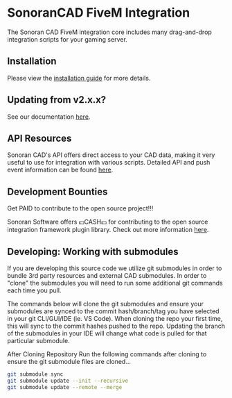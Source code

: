 # SonoranCAD FiveM Integration

The Sonoran CAD FiveM integration core includes many drag-and-drop integration scripts for your gaming server.

## Installation

Please view the [installation guide](https://info.sonorancad.com/integration-plugins/in-game-integration/fivem-installation) for more details.

## Updating from v2.x.x?

See our documentation [here](https://info.sonorancad.com/integration-plugins/in-game-integration/fivem-installation#update-from-v2.x.x-or-earlier).

## API Resources

Sonoran CAD's API offers direct access to your CAD data, making it very useful to use for integration with various scripts. Detailed API and push event information can be found [here](https://info.sonorancad.com/sonoran-cad/api-integration/api-endpoints/).

## Development Bounties
Get PAID to contribute to the open source project!!!

Sonoran Software offers 💵CASH💵 for contributing to the open source integration framework plugin library. Check out more information [here](https://info.sonorancad.com/sonoran-cad/developer-bounties).

## Developing: Working with submodules
If you are developing this source code we utilize git submodules in order to bundle 3rd party resources and external CAD submodules. In order to "clone" the submodules you will need to run some additional git commands each time you pull. 

The commands below will clone the git submodules and ensure your submodules are synced to the commit hash/branch/tag you have selected in your git CLI/GUI/IDE (ie. VS Code). When cloning the repo your first time, this will sync to the commit hashes pushed to the repo. Updating the branch of the submodules in your IDE will change what code is pulled for that particular submodule.

After Cloning Repository
Run the following commands after cloning to ensure the git submodule files are cloned...

```bash
git submodule sync
git submodule update --init --recursive
git submodule update --remote --merge
```
